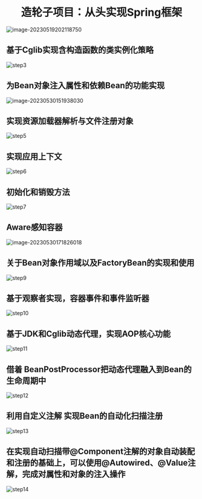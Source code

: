 <h1 align="center">
  造轮子项目：从头实现Spring框架
</h1>

![image-20230519202118750](https://javablog-image.oss-cn-hangzhou.aliyuncs.com/blog/image-20230519202118750.png)

## 基于Cglib实现含构造函数的类实例化策略

![step3](https://javablog-image.oss-cn-hangzhou.aliyuncs.com/blog/step3.png)

## 为Bean对象注入属性和依赖Bean的功能实现

![image-20230530151938030](https://javablog-image.oss-cn-hangzhou.aliyuncs.com/blog/image-20230530151938030.png)

## 实现资源加载器解析与文件注册对象

![step5](https://javablog-image.oss-cn-hangzhou.aliyuncs.com/blog/step5.png)

## 实现应用上下文

![step6](https://javablog-image.oss-cn-hangzhou.aliyuncs.com/blog/step6.png)

## 初始化和销毁方法

![step7](https://javablog-image.oss-cn-hangzhou.aliyuncs.com/blog/step7.png)

## Aware感知容器

![image-20230530171826018](https://javablog-image.oss-cn-hangzhou.aliyuncs.com/blog/image-20230530171826018.png)

## 关于Bean对象作用域以及FactoryBean的实现和使用

![step9](https://javablog-image.oss-cn-hangzhou.aliyuncs.com/blog/step9.png)

## 基于观察者实现，容器事件和事件监听器

![step10](https://javablog-image.oss-cn-hangzhou.aliyuncs.com/blog/step10.png)

## 基于JDK和Cglib动态代理，实现AOP核心功能

![step11](https://javablog-image.oss-cn-hangzhou.aliyuncs.com/blog/step11.png)

## 借着 BeanPostProcessor把动态代理融入到Bean的生命周期中

![step12](https://javablog-image.oss-cn-hangzhou.aliyuncs.com/blog/step12.png)


## 利用自定义注解 实现Bean的自动化扫描注册

![step13](https://javablog-image.oss-cn-hangzhou.aliyuncs.com/blog/step13.png)

## 在实现自动扫描带@Component注解的对象自动装配和注册的基础上，可以使用@Autowired、@Value注解，完成对属性和对象的注入操作

![step14](https://javablog-image.oss-cn-hangzhou.aliyuncs.com/blog/step14.png)
